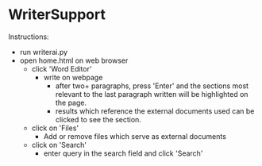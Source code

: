 # WriterSupport

Instructions:
- run writerai.py
- open home.html on web browser
  - click 'Word Editor'
    - write on webpage
      - after two+ paragraphs, press 'Enter' and the sections most relevant to the last paragraph written will be highlighted on the page.
      - results which reference the external documents used can be clicked to see the section.
  - click on 'Files'
    - Add or remove files which serve as external documents
  - click on 'Search'
    - enter query in the search field and click 'Search'
